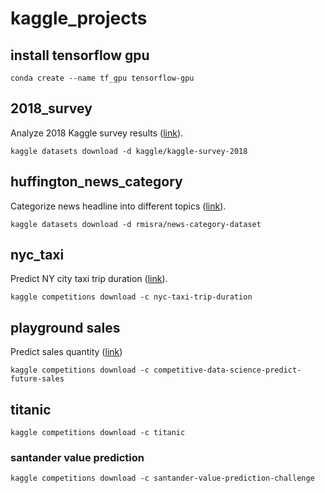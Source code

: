 # kaggle_projects

## install tensorflow gpu
```
conda create --name tf_gpu tensorflow-gpu
```

## 2018_survey
Analyze 2018 Kaggle survey results ([link](https://www.kaggle.com/kaggle/kaggle-survey-2018/home)).

```
kaggle datasets download -d kaggle/kaggle-survey-2018
```

## huffington_news_category
Categorize news headline into different topics ([link](https://www.kaggle.com/rmisra/news-category-dataset/home)).

```
kaggle datasets download -d rmisra/news-category-dataset
```

## nyc_taxi
Predict NY city taxi trip duration ([link](https://www.kaggle.com/c/nyc-taxi-trip-duration)).

```
kaggle competitions download -c nyc-taxi-trip-duration
```

## playground sales
Predict sales quantity ([link](https://www.kaggle.com/c/competitive-data-science-predict-future-sales))

```
kaggle competitions download -c competitive-data-science-predict-future-sales
```

## titanic
```
kaggle competitions download -c titanic
```

### santander value prediction
```
kaggle competitions download -c santander-value-prediction-challenge
```